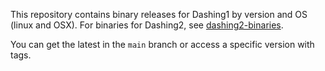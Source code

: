 
This repository contains binary releases for Dashing1 by version and OS (linux and OSX). For binaries for Dashing2, see [dashing2-binaries](https://github.com/dnbaker/dashing2-binaries).

You can get the latest in the `main` branch or access a specific version with tags.
